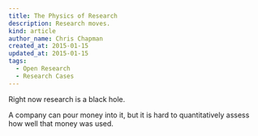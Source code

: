 ```yaml
---
title: The Physics of Research
description: Research moves.
kind: article
author_name: Chris Chapman
created_at: 2015-01-15
updated_at: 2015-01-15
tags:
  - Open Research
  - Research Cases
---
```

Right now research is a black hole.

A company can pour money into it, but it is hard to quantitatively assess how
well that money was used.
